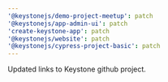 ```yaml
---
'@keystonejs/demo-project-meetup': patch
'@keystonejs/app-admin-ui': patch
'create-keystone-app': patch
'@keystonejs/website': patch
'@keystonejs/cypress-project-basic': patch
---
```


Updated links to Keystone github project.
